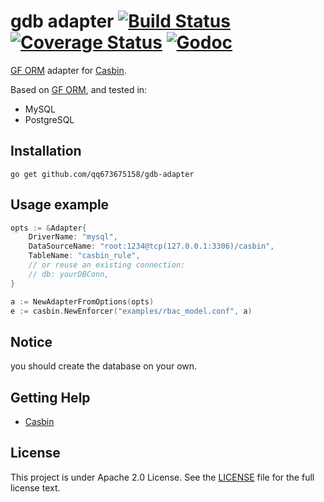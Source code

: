 gdb adapter [![Build Status](https://travis-ci.org/vance-liu/gdb-adapter.svg?branch=master)](https://travis-ci.org/vance-liu/gdb-adapter) [![Coverage Status](https://coveralls.io/repos/github/vance-liu/gdb-adapter/badge.svg?branch=master)](https://coveralls.io/github/vance-liu/gdb-adapter?branch=master) [![Godoc](https://godoc.org/github.com/vance-liu/gdb-adapter?status.svg)](https://godoc.org/github.com/vance-liu/gdb-adapter)
====

[GF ORM](https://github.com/gogf/gf) adapter for [Casbin](https://github.com/casbin/casbin). 

Based on [GF ORM](https://github.com/gogf/gf), and tested in:
- MySQL
- PostgreSQL

## Installation

    go get github.com/qq673675158/gdb-adapter

## Usage example

```go
opts := &Adapter{
    DriverName: "mysql",
    DataSourceName: "root:1234@tcp(127.0.0.1:3306)/casbin",
    TableName: "casbin_rule",
    // or reuse an existing connection:
    // db: yourDBConn,
}

a := NewAdapterFromOptions(opts)
e := casbin.NewEnforcer("examples/rbac_model.conf", a)
```

## Notice
you should create the database on your own.

## Getting Help

- [Casbin](https://github.com/casbin/casbin)

## License

This project is under Apache 2.0 License. See the [LICENSE](LICENSE) file for the full license text.
